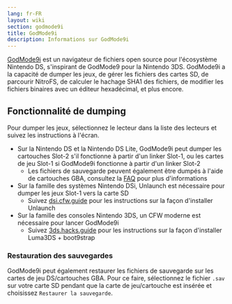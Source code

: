 ```yaml
---
lang: fr-FR
layout: wiki
section: godmode9i
title: GodMode9i
description: Informations sur GodMode9i
---
```


[GodMode9i](https://github.com/DS-Homebrew/GodMode9i/) est un navigateur de fichiers open source pour l'écosystème Nintendo DS, s'inspirant de GodMode9 pour la Nintendo 3DS. GodMode9i a la capacité de dumper les jeux, de gérer les fichiers des cartes SD, de parcourir NitroFS, de calculer le hachage SHA1 des fichiers, de modifier les fichiers binaires avec un éditeur hexadécimal, et plus encore.

## Fonctionnalité de dumping

Pour dumper les jeux, sélectionnez le lecteur dans la liste des lecteurs et suivez les instructions à l'écran.
- Sur la Nintendo DS et la Nintendo DS Lite, GodMode9i peut dumper les cartouches Slot-2 s'il fonctionne à partir d'un linker Slot-1, ou les cartes de jeu Slot-1 si GodMode9i fonctionne à partir d'un linker Slot-2
   - Les fichiers de sauvegarde peuvent également être dumpés à l'aide de cartouches GBA, consultez la [FAQ](faq?faq=how-do-i-dump-ds-saves-using-gba-save-data) pour plus d'informations
- Sur la famille des systèmes Nintendo DSi, Unlaunch est nécessaire pour dumper les jeux Slot-1 vers la carte SD
   - Suivez [dsi.cfw.guide](https://dsi.cfw.guide/) pour les instructions sur la façon d'installer Unlaunch
- Sur la famille des consoles Nintendo 3DS, un CFW moderne est nécessaire pour lancer GodMode9i
   - Suivez [3ds.hacks.guide](https://3ds.hacks.guide/) pour les instructions sur la façon d'installer Luma3DS + boot9strap

### Restauration des sauvegardes
GodMode9i peut également restaurer les fichiers de sauvegarde sur les cartes de jeu DS/cartouches GBA. Pour ce faire, sélectionnez le fichier `.sav` sur votre carte SD pendant que la carte de jeu/cartouche est insérée et choisissez `Restaurer la sauvegarde`.
